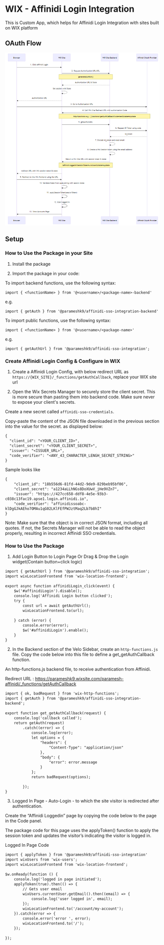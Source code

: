 # WIX - Affinidi Login Integration

This is Custom App, which helps for Affinidi Login Integration with sites built on WIX platform 

## OAuth Flow
![OAuth Flow](./docs/oauth-flow.png)

## Setup

### How to Use the Package in your Site
1. Install the package

2. Import the package in your code:

To import backend functions, use the following syntax:

```
import { <functionName> } from '@<username>/<package-name>-backend'
```
e.g.
```
import { getAuth } from '@parameshk9/affinidi-sso-integration-backend'
```


To import public functions, use the following syntax:

```
import { <functionName> } from '@<username>/<package-name>'
```
e.g.
```
import { getAuthUrl } from '@parameshk9/affinidi-sso-integration';
```

### Create Affinidi Login Config & Configure in WIX

1. Create a Affinidi Login Config, with below redirect URL as `https://{WIX_SITE}/_functions/getAuthCallback`, replace your WIX site url 

2. Open the Wix Secrets Manager to securely store the client secret. This is more secure than pasting them into backend code. Make sure never to expose your client's secrets.

Create a new secret called `affinidi-sso-credentials`.

Copy-paste the content of the JSON file downloaded in the previous section into the value for the secret. as displayed below:
```
{
  "client_id": "<YOUR_CLIENT_ID>",
  "client_secret": "<YOUR_CLIENT_SECRET>",
  "issuer": "<ISSUER_URL>",
  "code_verifier": "<ANY_43_CHARACTER_LENGH_SECRET_STRING>"
}
```
Sample looks like 
```
{
    "client_id": "18b556d6-81fd-44d2-9de9-829beb95bf06",
    "client_secret": "a1234aLLhNGs8DoXUwV_jHe9VZn7",
    "issuer": "https://427cc658-ddf8-4e5e-93b3-c038c13fac19.apse1.login.affinidi.io",
    "code_verifier": "affinidissoabc-klDgGJkAEho7OMAu1qG02LKlFEfPWJztMaq2Lb7b8hI"
}
```
Note: Make sure that the object is in correct JSON format, including all quotes. If not, the Secrets Manager will not be able to read the object properly, resulting in incorrect Affinidi SSO credentials.


### How to Use the Package

1. Add Login Button to Login Page Or Drag & Drop the Login widget(Contain button+click logic)
```
import { getAuthUrl } from '@parameshk9/affinidi-sso-integration';
import wixLocationFrontend from 'wix-location-frontend';

export async function affinidiLogin_click(event) {
	$w('#affinidiLogin').disable();
    console.log('Affinidi Login button clicked');
    try {
        const url = await getAuthUrl();
        wixLocationFrontend.to(url);

    } catch (error) {
        console.error(error);
        $w('#affinidiLogin').enable();
    }
}

```
2. In the Backend section of the Velo Sidebar, create an `http-functions.js` file. Copy the code below into this file to define a get_getAuthCallback function.

An http-functions.js backend file, to receive authentication from Affinidi.

Redirect URL : https://parameshk9.wixsite.com/paramesh-affinidi/_functions/getAuthCallback

```
import { ok, badRequest } from 'wix-http-functions';
import { getAuth } from '@parameshk9/affinidi-sso-integration-backend';

export function get_getAuthCallback(request) {
    console.log('callback called');
    return getAuth(request)
        .catch((error) => {
            console.log(error);
            let options = {
                "headers": {
                    "Content-Type": "application/json"
                },
                "body": {
                    "error": error.message
                }
            };
            return badRequest(options);

        });
}
```


3. Logged In Page - Auto-Login - to which the site visitor is redirected after authentication.

Create the “Affinidi Loggedin” page by copying the code below to the page in the Code panel.

The package code for this page uses the applyToken() function to apply the session token and updates the visitor’s indicating the visitor is logged in.

Logged In Page Code

```
import { applyToken } from '@parameshk9/affinidi-sso-integration'
import wixUsers from 'wix-users';
import wixLocationFrontend from 'wix-location-frontend';

$w.onReady(function () {
	console.log('logged in page initiated');
	applyToken(true).then(() => {
        // Gets user email
        wixUsers.currentUser.getEmail().then((email) => {
            console.log('user logged in', email);
        });
		wixLocationFrontend.to('/account/my-account');		
    }).catch(error => {
		console.error('error ', error);
		wixLocationFrontend.to('/');
	});

});

```